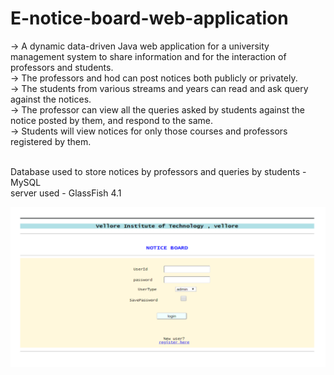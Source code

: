 # E-notice-board-web-application
-> A dynamic data-driven Java web application for a university management system to share information and for the interaction of professors and students. <br>
-> The professors and hod can post notices both publicly or privately. <br>
-> The students from various streams and years can read and ask query against the notices. <br>
-> The professor can view all the queries asked by students against the notice posted by them, and respond to the same. <br>
-> Students will view notices for only those courses and professors registered by them. <br><br>

Database used to store notices by professors and queries by students - MySQL  <br>
server used - GlassFish 4.1 <br>

<img src="https://github.com/mansibhalerao/E-notice-board-web-application/blob/master/Screenshot%20(426).png">
